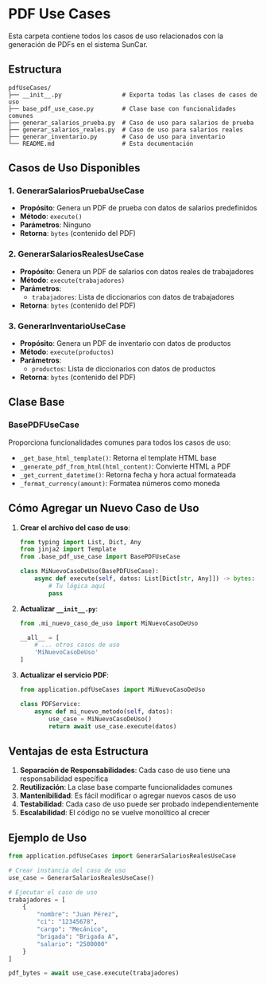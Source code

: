 # PDF Use Cases

Esta carpeta contiene todos los casos de uso relacionados con la generación de PDFs en el sistema SunCar.

## Estructura

```
pdfUseCases/
├── __init__.py                 # Exporta todas las clases de casos de uso
├── base_pdf_use_case.py        # Clase base con funcionalidades comunes
├── generar_salarios_prueba.py  # Caso de uso para salarios de prueba
├── generar_salarios_reales.py  # Caso de uso para salarios reales
├── generar_inventario.py       # Caso de uso para inventario
└── README.md                   # Esta documentación
```

## Casos de Uso Disponibles

### 1. GenerarSalariosPruebaUseCase

- **Propósito**: Genera un PDF de prueba con datos de salarios predefinidos
- **Método**: `execute()`
- **Parámetros**: Ninguno
- **Retorna**: `bytes` (contenido del PDF)

### 2. GenerarSalariosRealesUseCase

- **Propósito**: Genera un PDF de salarios con datos reales de trabajadores
- **Método**: `execute(trabajadores)`
- **Parámetros**:
  - `trabajadores`: Lista de diccionarios con datos de trabajadores
- **Retorna**: `bytes` (contenido del PDF)

### 3. GenerarInventarioUseCase

- **Propósito**: Genera un PDF de inventario con datos de productos
- **Método**: `execute(productos)`
- **Parámetros**:
  - `productos`: Lista de diccionarios con datos de productos
- **Retorna**: `bytes` (contenido del PDF)

## Clase Base

### BasePDFUseCase

Proporciona funcionalidades comunes para todos los casos de uso:

- `_get_base_html_template()`: Retorna el template HTML base
- `_generate_pdf_from_html(html_content)`: Convierte HTML a PDF
- `_get_current_datetime()`: Retorna fecha y hora actual formateada
- `_format_currency(amount)`: Formatea números como moneda

## Cómo Agregar un Nuevo Caso de Uso

1. **Crear el archivo del caso de uso**:

   ```python
   from typing import List, Dict, Any
   from jinja2 import Template
   from .base_pdf_use_case import BasePDFUseCase

   class MiNuevoCasoDeUso(BasePDFUseCase):
       async def execute(self, datos: List[Dict[str, Any]]) -> bytes:
           # Tu lógica aquí
           pass
   ```

2. **Actualizar `__init__.py`**:

   ```python
   from .mi_nuevo_caso_de_uso import MiNuevoCasoDeUso

   __all__ = [
       # ... otros casos de uso
       'MiNuevoCasoDeUso'
   ]
   ```

3. **Actualizar el servicio PDF**:

   ```python
   from application.pdfUseCases import MiNuevoCasoDeUso

   class PDFService:
       async def mi_nuevo_metodo(self, datos):
           use_case = MiNuevoCasoDeUso()
           return await use_case.execute(datos)
   ```

## Ventajas de esta Estructura

1. **Separación de Responsabilidades**: Cada caso de uso tiene una responsabilidad específica
2. **Reutilización**: La clase base comparte funcionalidades comunes
3. **Mantenibilidad**: Es fácil modificar o agregar nuevos casos de uso
4. **Testabilidad**: Cada caso de uso puede ser probado independientemente
5. **Escalabilidad**: El código no se vuelve monolítico al crecer

## Ejemplo de Uso

```python
from application.pdfUseCases import GenerarSalariosRealesUseCase

# Crear instancia del caso de uso
use_case = GenerarSalariosRealesUseCase()

# Ejecutar el caso de uso
trabajadores = [
    {
        "nombre": "Juan Pérez",
        "ci": "12345678",
        "cargo": "Mecánico",
        "brigada": "Brigada A",
        "salario": "2500000"
    }
]

pdf_bytes = await use_case.execute(trabajadores)
```
